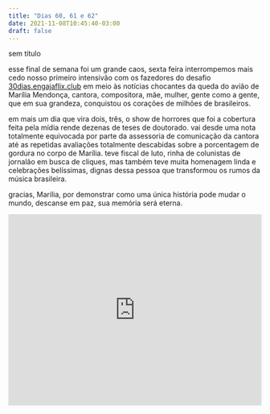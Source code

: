 ```yaml
---
title: "Dias 60, 61 e 62"
date: 2021-11-08T10:45:40-03:00
draft: false
---
```


sem título

esse final de semana foi um grande caos, sexta feira interrompemos mais cedo nosso primeiro intensivão com os fazedores do desafio [30dias.engajaflix.club](https://30dias.engajaflix.club) em meio às notícias chocantes da queda do avião de Marília Mendonça, cantora, compositora, mãe, mulher, gente como a gente, que em sua grandeza, conquistou os corações de milhões de brasileiros.

em mais um dia que vira dois, três, o show de horrores que foi a cobertura feita pela mídia rende dezenas de teses de doutorado. vai desde uma nota totalmente equivocada por parte da assessoria de comunicação da cantora até as repetidas avaliações totalmente descabidas sobre a porcentagem de gordura no corpo de Marília. teve fiscal de luto, rinha de colunistas de jornalão em busca de cliques, mas também teve muita homenagem linda e celebrações belíssimas, dignas dessa pessoa que transformou os rumos da música brasileira.

gracias, Marília, por demonstrar como uma única história pode mudar o mundo, descanse em paz, sua memória será eterna.

<iframe src="https://open.spotify.com/embed/playlist/2XVb15M3ijnOO6869md1Fd?utm_source=generator&theme=0" width="100%" height="380" frameBorder="0" allowfullscreen="" allow="autoplay; clipboard-write; encrypted-media; fullscreen; picture-in-picture"></iframe>